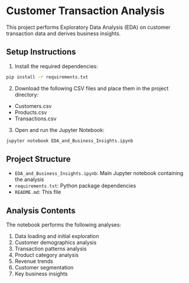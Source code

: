 # Customer Transaction Analysis

This project performs Exploratory Data Analysis (EDA) on customer transaction data and derives business insights.

## Setup Instructions

1. Install the required dependencies:
```bash
pip install -r requirements.txt
```

2. Download the following CSV files and place them in the project directory:
- Customers.csv
- Products.csv
- Transactions.csv

3. Open and run the Jupyter Notebook:
```bash
jupyter notebook EDA_and_Business_Insights.ipynb
```

## Project Structure

- `EDA_and_Business_Insights.ipynb`: Main Jupyter notebook containing the analysis
- `requirements.txt`: Python package dependencies
- `README.md`: This file

## Analysis Contents

The notebook performs the following analyses:
1. Data loading and initial exploration
2. Customer demographics analysis
3. Transaction patterns analysis
4. Product category analysis
5. Revenue trends
6. Customer segmentation
7. Key business insights
